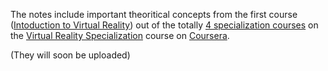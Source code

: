The notes include important theoritical concepts from the first course ([Intoduction to Virtual Reality](https://www.coursera.org/learn/introduction-virtual-reality?specialization=virtual-reality)) out of the totally [4 specialization courses](https://www.coursera.org/specializations/virtual-reality#courses) on the [Virtual Reality Specialization](https://www.coursera.org/specializations/virtual-reality) course on [Coursera](https://www.coursera.org/).

(They will soon be uploaded)